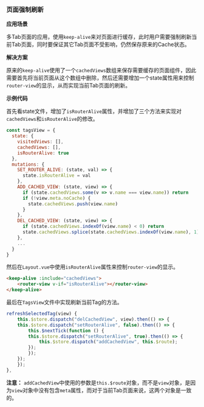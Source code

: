 ### 页面强制刷新

**应用场景**

多Tab页面的应用，使用`keep-alive`来对页面进行缓存，此时用户需要强制刷新当前Tab页面，同时要保证其它Tab页面不受影响，仍然保存原来的Cache状态。

**解决方案**

原来的`keep-alive`使用了一个`cachedViews`数组来保存需要缓存的页面组件，因此需要首先将当前页面从这个数组中删除，然后还需要增加一个state属性用来控制`router-view`的显示，从而实现当前Tab页面的刷新。

**示例代码**

首先看state文件，增加了`isRouterAlive`属性，并增加了三个方法来实现对`cachedViews`和`isRouterAlive`的修改。

```javascript
const tagsView = {
  state: {
    visitedViews: [],
    cachedViews: [],
    isRouterAlive: true
  },
  mutations: {
    SET_ROUTER_ALIVE: (state, val) => {
      state.isRouterAlive = val
    },
    ADD_CACHED_VIEW: (state, view) => {
      if (state.cachedViews.some(v => v.name === view.name)) return
      if (!view.meta.noCache) {
        state.cachedViews.push(view.name)
      }
    },
    DEL_CACHED_VIEW: (state, view) => {
      if (state.cachedViews.indexOf(view.name) < 0) return
      state.cachedViews.splice(state.cachedViews.indexOf(view.name), 1)
    },
    ...
  }
}
```

然后在`Layout.vue`中使用`isRouterAlive`属性来控制`router-view`的显示。

```html
<keep-alive :include="cachedViews">
    <router-view v-if="isRouterAlive"></router-view>
</keep-alive>
```

最后在`TagsView`文件中实现刷新当前Tag的方法。

```javascript
refreshSelectedTag(view) {
    this.$store.dispatch("delCachedView", view).then(() => {
    this.$store.dispatch("setRouterAlive", false).then(() => {
        this.$nextTick(function () {
        this.$store.dispatch("setRouterAlive", true).then(() => {
            this.$store.dispatch("addCachedView", this.$route);
        });
        });
    });
    });
},
```

**注意：** `addCachedView`中使用的参数是`this.$route`对象，而不是`view`对象，是因为`view`对象中没有包含`meta`属性，而对于当前Tab页面来说，这两个对象是一致的。